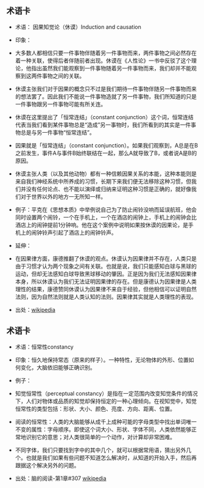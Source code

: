 
术语卡
- 


- 术语： 因果知觉论（休谟）Induction and causation




- 印象：
 - 大多数人都相信只要一件事物伴随着另一件事物而来，两件事物之间必然存在着一种关联，使得后者伴随前者出现。休谟在《人性论》一书中反驳了这个理论，他指出虽然我们能观察到一件事物随着另一件事物而来，我们却并不能观察到这两件事物之间的关联。
 - 休谟主张我们对于因果的概念只不过是我们期待一件事物伴随另一件事物而来的想法罢了。因此我们不能说一件事物造就了另一件事物，我们所知道的只是一件事物跟另一件事物可能有所关连。
 - 休谟在这里提出了「恒常连结」（constant conjunction）这个词，恒常连结代表当我们看到某件事物总是“造成”另一事物时，我们所看到的其实是一件事物总是与另一件事物“恒常连结”。
 - 因果就是「恒常连结」（constant conjunction）。如果我们观察到，A总是在B之前发生，事件A与事件B始终联结在一起，那么A就导致了B，或者说A是B的原因。
 - 休谟主张人类（以及其他动物）都有一种信赖因果关系的本能，这种本能则是来自我们神经系统中所养成的习惯，长期下来我们便无法移除这种习惯，但我们并没有任何论点、也不能以演绎或归纳来证明这种习惯是正确的，就好像我们对于世界以外的地方一无所知一样。

- 例子：平克在《思想本质》中举例说自己为了防止闹铃没响而延误航班，他会同时设置两个闹铃，一个在手机上，一个在酒店的闹钟上，手机上的闹钟会比酒店上的闹钟提前1分钟响。他在这个案例中说明如果按休谟的因果论，是手机上的闹钟铃声引起了酒店上的闹钟铃声。

- 延伸：

 -  在因果律方面，康德推翻了休谟的观点。休谟认为因果律并不存在，人类只是由于习惯才认为两个现象之间有关联。也就是说，我们只能感知白球与黑球的运动，但却无法感知白球导致黑球移动的肇因。正是因为我们无法感知因果律本身，所以休谟认为我们无法证明因果律的存在。但是康德认为因果律是人类理性的结果，康德赞同休谟认为因果律不来自于经验，但他相信可以证明自然法则，因为自然法则就是人类认知的法则。因果律其实就是人类理性的表现。


- 出处：[wikipedia](https://zh.wikipedia.org/wiki/%E5%A4%A7%E5%8D%AB%C2%B7%E4%BC%91%E8%B0%9F#%E5%9B%A0%E6%9E%9C%E5%95%8F%E9%A1%8C)

术语卡
-


- 术语：恒常性constancy

- 印象：恒久地保持常态（原来的样子）。一种特性，无论物体的外形、位置如何变化，大脑依旧能够正确识别。

- 例子：
 - 知觉恒常性（perceptual constancy）是指在一定范围内改变知觉条件的情况下，人们对物体或品质的知觉却保持恒定的一种心理倾向。在视知觉中，知觉恒常性的类型包括：形状、大小、颜色、亮度、方向、距离、位置。

 - 阅读的恒常性：人类的大脑能够从成千上成种可能的字母类型中找出单词唯一不变的属性：字母顺序。即使这个词大小、形状、字体不同，人类依然能够正常地识别它的意思；对人类很简单的一个动作，对计算却非常困难。

 - 不同字体，我们只要找到字中的其中几个，就可以根据常用语，猜出另外几个。也就是我们如果有些问题不知道怎么解决时，从知道的开始入手，然后再跟据这个解决另外的问题。


- 出处：脑的阅读-第1章#307 [wikipedia](https://zh.wikipedia.org/wiki/%E7%9F%A5%E8%A7%89%E6%81%92%E5%B8%B8%E6%80%A7)
